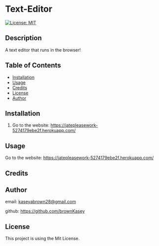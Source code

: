 # Text-Editor

[![License: MIT](https://img.shields.io/badge/License-MIT-yellow.svg)](https://opensource.org/licenses/MIT)

## Description

A text editor that runs in the browser!

## Table of Contents

- [Installation](#installation)
- [Usage](#usage)
- [Credits](#credits)
- [License](#license)
- [Author](#author)

## Installation

1. Go to the website: https://jatepleasework-5274179ebe2f.herokuapp.com/

## Usage

Go to the website: https://jatepleasework-5274179ebe2f.herokuapp.com/

## Credits

## Author

email: kaseyabrown28@gmail.com

github: https://github.com/brownKasey

## License

This project is using the Mit License.
